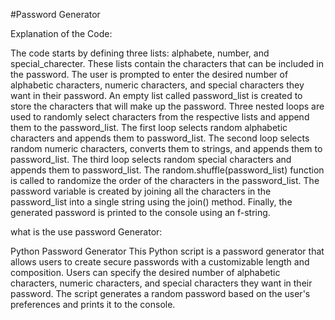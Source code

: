 #Password Generator

Explanation of the Code:

The code starts by defining three lists: alphabete, number, and special_charecter. These lists contain the characters that can be included in the password.
The user is prompted to enter the desired number of alphabetic characters, numeric characters, and special characters they want in their password.
An empty list called password_list is created to store the characters that will make up the password.
Three nested loops are used to randomly select characters from the respective lists and append them to the password_list.
The first loop selects random alphabetic characters and appends them to password_list.
The second loop selects random numeric characters, converts them to strings, and appends them to password_list.
The third loop selects random special characters and appends them to password_list.
The random.shuffle(password_list) function is called to randomize the order of the characters in the password_list.
The password variable is created by joining all the characters in the password_list into a single string using the join() method.
Finally, the generated password is printed to the console using an f-string.

what is the use password Generator:

Python Password Generator
This Python script is a password generator that allows users to create secure passwords with a customizable length and composition. Users can specify the desired number of alphabetic characters, numeric characters, and special characters they want in their password. The script generates a random password based on the user's preferences and prints it to the console.
